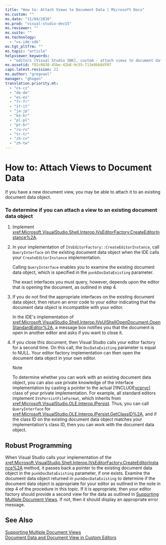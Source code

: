```yaml
---
title: "How to: Attach Views to Document Data | Microsoft Docs"
ms.custom: ""
ms.date: "11/04/2016"
ms.prod: "visual-studio-dev15"
ms.reviewer: ""
ms.suite: ""
ms.technology: 
  - "vs-ide-sdk"
ms.tgt_pltfrm: ""
ms.topic: "article"
helpviewer_keywords: 
  - "editors [Visual Studio SDK], custom - attach views to document data"
ms.assetid: f92c0838-45be-42b8-9c55-713e9bb8df07
caps.latest.revision: 22
ms.author: "gregvanl"
manager: "ghogen"
translation.priority.mt: 
  - "cs-cz"
  - "de-de"
  - "es-es"
  - "fr-fr"
  - "it-it"
  - "ja-jp"
  - "ko-kr"
  - "pl-pl"
  - "pt-br"
  - "ru-ru"
  - "tr-tr"
  - "zh-cn"
  - "zh-tw"
---
```

# How to: Attach Views to Document Data
If you have a new document view, you may be able to attach it to an existing document data object.  
  
### To determine if you can attach a view to an existing document data object  
  
1.  Implement <xref:Microsoft.VisualStudio.Shell.Interop.IVsEditorFactory.CreateEditorInstance%2A>.  
  
2.  In your implementation of `IVsEditorFactory::CreateEditorInstance`, call `QueryInterface` on the existing document data object when the IDE calls your `CreateEditorInstance` implementation.  
  
     Calling `QueryInterface` enables you to examine the existing document data object, which is specified in the `punkDocDataExisting` parameter.  
  
     The exact interfaces you must query, however, depends upon the editor that is opening the document, as outlined in step 4.  
  
3.  If you do not find the appropriate interfaces on the existing document data object, then return an error code to your editor indicating that the document data object is incompatible with your editor.  
  
     In the IDE's implementation of <xref:Microsoft.VisualStudio.Shell.Interop.IVsUIShellOpenDocument.OpenStandardEditor%2A>, a message box notifies you that the document is open in another editor and asks if you want to close it.  
  
4.  If you close this document, then Visual Studio calls your editor factory for a second time. On this call, the `DocDataExisting` parameter is equal to NULL. Your editor factory implementation can then open the document data object in your own editor.  
  
    > [!NOTE]
    >  To determine whether you can work with an existing document data object, you can also use private knowledge of the interface implementation by casting a pointer to the actual [!INCLUDE[vcprvc](../code-quality/includes/vcprvc_md.md)] class of your private implementation. For example, all standard editors implement `IVsPersistFileFormat`, which inherits from <xref:Microsoft.VisualStudio.OLE.Interop.IPersist>. Thus, you can call `QueryInterface` for <xref:Microsoft.VisualStudio.OLE.Interop.IPersist.GetClassID%2A>, and if the class ID on the existing document data object matches your implementation's class ID, then you can work with the document data object.  
  
## Robust Programming  
 When Visual Studio calls your implementation of the <xref:Microsoft.VisualStudio.Shell.Interop.IVsEditorFactory.CreateEditorInstance%2A> method, it passes back a pointer to the existing document data object in the `punkDocDataExisting` parameter, if one exists. Examine the document data object returned in `punkDocDataExisting` to determine if the document data object is appropriate for your editor as outlined in the note in step 4 of the procedure in this topic. If it is appropriate, then your editor factory should provide a second view for the data as outlined in [Supporting Multiple Document Views](../extensibility/supporting-multiple-document-views.md). If not, then it should display an appropriate error message.  
  
## See Also  
 [Supporting Multiple Document Views](../extensibility/supporting-multiple-document-views.md)   
 [Document Data and Document View in Custom Editors](../extensibility/document-data-and-document-view-in-custom-editors.md)